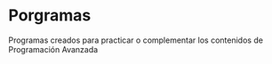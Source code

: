 # Porgramas
Programas creados para practicar o complementar los contenidos de Programación Avanzada
